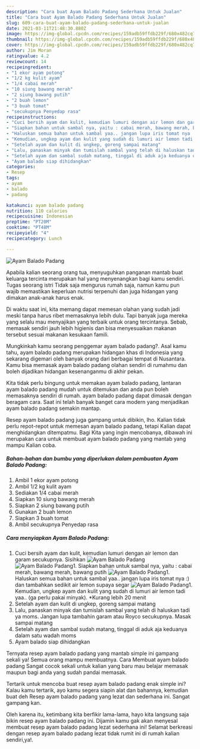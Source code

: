```yaml
---
description: "Cara buat Ayam Balado Padang Sederhana Untuk Jualan"
title: "Cara buat Ayam Balado Padang Sederhana Untuk Jualan"
slug: 609-cara-buat-ayam-balado-padang-sederhana-untuk-jualan
date: 2021-03-11T21:48:30.880Z
image: https://img-global.cpcdn.com/recipes/159adb59ffdb229f/680x482cq70/ayam-balado-padang-foto-resep-utama.jpg
thumbnail: https://img-global.cpcdn.com/recipes/159adb59ffdb229f/680x482cq70/ayam-balado-padang-foto-resep-utama.jpg
cover: https://img-global.cpcdn.com/recipes/159adb59ffdb229f/680x482cq70/ayam-balado-padang-foto-resep-utama.jpg
author: Jim Moran
ratingvalue: 4.2
reviewcount: 14
recipeingredient:
- "1 ekor ayam potong"
- "1/2 kg kulit ayam"
- "1/4 cabai merah"
- "10 siung bawang merah"
- "2 siung bawang putih"
- "2 buah lemon"
- "3 buah tomat"
- "secukupnya Penyedap rasa"
recipeinstructions:
- "Cuci bersih ayam dan kulit, kemudian lumuri dengan air lemon dan garam secukupnya. Sisihkan"
- "Siapkan bahan untuk sambal nya, yaitu : cabai merah, bawang merah, bawang putih"
- "Haluskan semua bahan untuk sambal yaa.. jangan lupa iris tomat nya :) dan tambahkan sedikit air lemon supaya segar"
- "Kemudian, ungkep ayam dan kulit yang sudah di lumuri air lemon tadi yaa.. (ga perlu pakai minyak). *Kurang lebih 20 menit"
- "Setelah ayam dan kulit di ungkep, goreng sampai matang"
- "Lalu, panaskan minyak dan tumislah sambal yang telah di haluskan tadi ya moms. Jangan lupa tambahin garam atau Royco secukupnya. Masak sampai matang"
- "Setelah ayam dan sambal sudah matang, tinggal di aduk aja keduanya dalam satu wadah moms"
- "Ayam balado siap dihidangkan"
categories:
- Resep
tags:
- ayam
- balado
- padang

katakunci: ayam balado padang 
nutrition: 110 calories
recipecuisine: Indonesian
preptime: "PT20M"
cooktime: "PT48M"
recipeyield: "4"
recipecategory: Lunch

---
```



![Ayam Balado Padang](https://img-global.cpcdn.com/recipes/159adb59ffdb229f/680x482cq70/ayam-balado-padang-foto-resep-utama.jpg)

Apabila kalian seorang orang tua, menyuguhkan panganan mantab buat keluarga tercinta merupakan hal yang menyenangkan bagi kamu sendiri. Tugas seorang istri Tidak saja mengurus rumah saja, namun kamu pun wajib memastikan keperluan nutrisi terpenuhi dan juga hidangan yang dimakan anak-anak harus enak.

Di waktu  saat ini, kita memang dapat memesan olahan yang sudah jadi meski tanpa harus ribet memasaknya lebih dulu. Tapi banyak juga mereka yang selalu mau menyajikan yang terbaik untuk orang tercintanya. Sebab, memasak sendiri jauh lebih higienis dan bisa menyesuaikan makanan tersebut sesuai makanan kesukaan famili. 



Mungkinkah kamu seorang penggemar ayam balado padang?. Asal kamu tahu, ayam balado padang merupakan hidangan khas di Indonesia yang sekarang digemari oleh banyak orang dari berbagai tempat di Nusantara. Kamu bisa memasak ayam balado padang olahan sendiri di rumahmu dan boleh dijadikan hidangan kesenanganmu di akhir pekan.

Kita tidak perlu bingung untuk memakan ayam balado padang, lantaran ayam balado padang mudah untuk ditemukan dan anda pun boleh memasaknya sendiri di rumah. ayam balado padang dapat dimasak dengan beragam cara. Saat ini telah banyak banget cara modern yang menjadikan ayam balado padang semakin mantap.

Resep ayam balado padang juga gampang untuk dibikin, lho. Kalian tidak perlu repot-repot untuk memesan ayam balado padang, tetapi Kalian dapat menghidangkan ditempatmu. Bagi Kita yang ingin mencobanya, dibawah ini merupakan cara untuk membuat ayam balado padang yang mantab yang mampu Kalian coba.

<!--inarticleads1-->

##### Bahan-bahan dan bumbu yang diperlukan dalam pembuatan Ayam Balado Padang:

1. Ambil 1 ekor ayam potong
1. Ambil 1/2 kg kulit ayam
1. Sediakan 1/4 cabai merah
1. Siapkan 10 siung bawang merah
1. Siapkan 2 siung bawang putih
1. Gunakan 2 buah lemon
1. Siapkan 3 buah tomat
1. Ambil secukupnya Penyedap rasa




<!--inarticleads2-->

##### Cara menyiapkan Ayam Balado Padang:

1. Cuci bersih ayam dan kulit, kemudian lumuri dengan air lemon dan garam secukupnya. Sisihkan
<img src="https://img-global.cpcdn.com/steps/25f9ff717daef828/160x128cq70/ayam-balado-padang-langkah-memasak-1-foto.jpg" alt="Ayam Balado Padang"><img src="https://img-global.cpcdn.com/steps/f1f4c14cbe49fbac/160x128cq70/ayam-balado-padang-langkah-memasak-1-foto.jpg" alt="Ayam Balado Padang">1. Siapkan bahan untuk sambal nya, yaitu : cabai merah, bawang merah, bawang putih
<img src="https://img-global.cpcdn.com/steps/09d99a272f3339ab/160x128cq70/ayam-balado-padang-langkah-memasak-2-foto.jpg" alt="Ayam Balado Padang">1. Haluskan semua bahan untuk sambal yaa.. jangan lupa iris tomat nya :) dan tambahkan sedikit air lemon supaya segar
<img src="https://img-global.cpcdn.com/steps/b32669a049f5ad00/160x128cq70/ayam-balado-padang-langkah-memasak-3-foto.jpg" alt="Ayam Balado Padang">1. Kemudian, ungkep ayam dan kulit yang sudah di lumuri air lemon tadi yaa.. (ga perlu pakai minyak). *Kurang lebih 20 menit
1. Setelah ayam dan kulit di ungkep, goreng sampai matang
1. Lalu, panaskan minyak dan tumislah sambal yang telah di haluskan tadi ya moms. Jangan lupa tambahin garam atau Royco secukupnya. Masak sampai matang
1. Setelah ayam dan sambal sudah matang, tinggal di aduk aja keduanya dalam satu wadah moms
1. Ayam balado siap dihidangkan




Ternyata resep ayam balado padang yang mantab simple ini gampang sekali ya! Semua orang mampu membuatnya. Cara Membuat ayam balado padang Sangat cocok sekali untuk kalian yang baru mau belajar memasak maupun bagi anda yang sudah pandai memasak.

Tertarik untuk mencoba buat resep ayam balado padang enak simple ini? Kalau kamu tertarik, ayo kamu segera siapin alat dan bahannya, kemudian buat deh Resep ayam balado padang yang lezat dan sederhana ini. Sangat gampang kan. 

Oleh karena itu, ketimbang kita berfikir lama-lama, hayo kita langsung saja bikin resep ayam balado padang ini. Dijamin kamu gak akan menyesal membuat resep ayam balado padang lezat sederhana ini! Selamat berkreasi dengan resep ayam balado padang lezat tidak rumit ini di rumah kalian sendiri,ya!.

